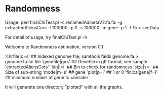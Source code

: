 # Randomness

Usage:
perl finalChiTest.pl -c renamedAdinetaV2.fa.fai -g extractedAliensCors -l 100000 -p 0 -s 100000 -m gene -p 1 -f 15 > seeData

For detail of usage, try finalChiTest.pl -h

Welcome to Randomness estimation, version 0.1

 'chrfile|c=s'    	## Indexed genome file; samtools faidx genome.fa > genome.fa.fai file
 'genefile|g=s' 	## Genefile in gff format; see sample 'extractedAliensCors'
 'bin|l=i' 		## Bin to check for randomness
 'size|s=i' 		## Size of sub-string
 'mode|m=s' 		## gene
 'plot|p=i' 		## 1 or 0
 'finicalgene|f=i' 	## minimum number of gene to consider 

It will generate one directory "plotted" with all the graphs.

